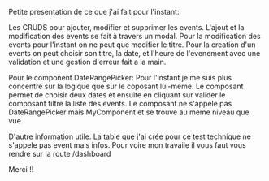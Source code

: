 Petite presentation de ce que j'ai fait pour l'instant: 

Les CRUDS pour ajouter, modifier et supprimer les events. 
    L'ajout et la modification des events se fait à travers un modal.
    Pour la modification des events pour l'instant on ne peut que modifier le titre. 
    Pour la creation d'un events on peut choisir son titre, la date, et l'heure de l'evenement avec une validation et une gestion d'erreur fait a la main. 

Pour le component DateRangePicker:
    Pour l'instant je me suis plus concentré sur la logique que sur le coposant lui-meme. Le composant permet de choisir deux dates et ensuite 
        en cliquant sur valider le composant filtre la liste des events. 
    Le composant ne s'appele pas DateRangePicker mais MyComponent et se trouve au meme niveau que vue. 

D'autre information utile. 
    La table que j'ai crée pour ce test technique ne s'appele pas event mais infos. 
    Pour voire mon travaile il vous faut vous rendre sur la route /dashboard 

Merci !!